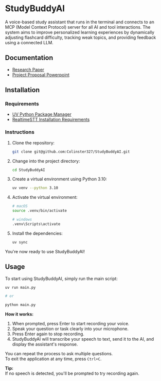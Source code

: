 # StudyBuddyAI

A voice-based study assistant that runs in the terminal and connects to an MCP (Model Context Protocol) server for all AI and tool interactions. The system aims to improve personalized learning experiences by dynamically adjusting flashcard difficulty, tracking weak topics, and providing feedback using a connected LLM.

## Documentation

- [Research Paper](https://www.overleaf.com/read/gpnszqrgppgr#b1dfb7)
- [Project Proposal Powerpoint](https://catmailohio-my.sharepoint.com/:p:/g/personal/cm787623_ohio_edu/EYlEPXB2uktJgjjnw2LK7r0BDT82YZ8N86R4CIziF-S67Q?e=ub1vKG)

## Installation

### Requirements

- [UV Python Package Manager](https://github.com/astral-sh/uv)
- [RealtimeSTT Installation Requirements](https://github.com/KoljaB/RealtimeSTT?tab=readme-ov-file#installation)

### Instructions

1. Clone the repository:

   ```bash
   git clone git@github.com:Colinster327/StudyBuddyAI.git
   ```

2. Change into the project directory:

   ```bash
   cd StudyBuddyAI
   ```

3. Create a virtual environment using Python 3.10:

   ```bash
   uv venv --python 3.10
   ```

4. Activate the virtual environment:

   ```bash
   # macOS
   source .venv/bin/activate

   # windows
   .venv\Scripts\activate
   ```

5. Install the dependencies:
   ```bash
   uv sync
   ```

You're now ready to use StudyBuddyAI!

## Usage

To start using StudyBuddyAI, simply run the main script:

```bash
uv run main.py

# or

python main.py
```

**How it works:**

1. When prompted, press Enter to start recording your voice.
2. Speak your question or task clearly into your microphone.
3. Press Enter again to stop recording.
4. StudyBuddyAI will transcribe your speech to text, send it to the AI, and display the assistant's response.

You can repeat the process to ask multiple questions.  
To exit the application at any time, press `Ctrl+C`.

**Tip:**  
If no speech is detected, you'll be prompted to try recording again.
